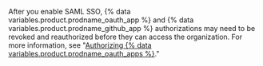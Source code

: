 After you enable SAML SSO, {% data variables.product.prodname_oauth_app %} and {% data variables.product.prodname_github_app %} authorizations may need to be revoked and reauthorized before they can access the organization. For more information, see "[Authorizing {% data variables.product.prodname_oauth_apps %}](/authentication/keeping-your-account-and-data-secure/authorizing-oauth-apps#oauth-apps-and-organizations)."
